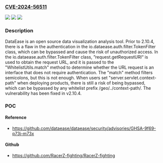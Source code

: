 ### [CVE-2024-56511](https://cve.mitre.org/cgi-bin/cvename.cgi?name=CVE-2024-56511)
![](https://img.shields.io/static/v1?label=Product&message=dataease&color=blue)
![](https://img.shields.io/static/v1?label=Version&message=%3D%20%3C%202.10.4%20&color=brighgreen)
![](https://img.shields.io/static/v1?label=Vulnerability&message=CWE-289%3A%20Authentication%20Bypass%20by%20Alternate%20Name&color=brighgreen)

### Description

DataEase is an open source data visualization analysis tool. Prior to 2.10.4, there is a flaw in the authentication in the io.dataease.auth.filter.TokenFilter class, which can be bypassed and cause the risk of unauthorized access. In the io.dataease.auth.filter.TokenFilter class, ”request.getRequestURI“ is used to obtain the request URL, and it is passed to the "WhitelistUtils.match" method to determine whether the URL request is an interface that does not require authentication. The "match" method filters semicolons, but this is not enough. When users set "server.servlet.context-path" when deploying products, there is still a risk of being bypassed, which can be bypassed by any whitelist prefix /geo/../context-path/. The vulnerability has been fixed in v2.10.4.

### POC

#### Reference
- https://github.com/dataease/dataease/security/advisories/GHSA-9f69-p73j-m73x

#### Github
- https://github.com/RacerZ-fighting/RacerZ-fighting

